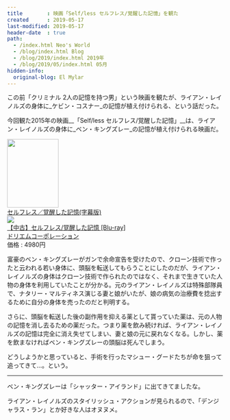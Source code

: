 ```yaml
---
title        : 映画「Self/less セルフレス/覚醒した記憶」を観た
created      : 2019-05-17
last-modified: 2019-05-17
header-date  : true
path:
  - /index.html Neo's World
  - /blog/index.html Blog
  - /blog/2019/index.html 2019年
  - /blog/2019/05/index.html 05月
hidden-info:
  original-blog: El Mylar
---
```


この前「クリミナル 2人の記憶を持つ男」という映画を観たが、ライアン・レイノルズの身体に_ケビン・コスナー_の記憶が植え付けられる、という話だった。

今回観た2015年の映画__「Self/less セルフレス/覚醒した記憶」__は、ライアン・レイノルズの身体に_ベン・キングズレー_の記憶が植え付けられる映画だ。

<div class="ad-amazon">
  <div class="ad-amazon-image">
    <a href="https://www.amazon.co.jp/dp/B01N3897Z3?tag=neos21-22&amp;linkCode=osi&amp;th=1&amp;psc=1">
      <img src="https://m.media-amazon.com/images/I/51G08io5OOL._SL160_.jpg" width="120" height="160">
    </a>
  </div>
  <div class="ad-amazon-info">
    <div class="ad-amazon-title">
      <a href="https://www.amazon.co.jp/dp/B01N3897Z3?tag=neos21-22&amp;linkCode=osi&amp;th=1&amp;psc=1">セルフレス／覚醒した記憶(字幕版)</a>
    </div>
  </div>
</div>

<div class="ad-rakuten">
  <div class="ad-rakuten-image">
    <a href="https://hb.afl.rakuten.co.jp/hgc/g00spo32.waxycd62.g00spo32.waxyd80a/?pc=https%3A%2F%2Fitem.rakuten.co.jp%2Fdoriem%2Fyb072xcql4k%2F&amp;m=http%3A%2F%2Fm.rakuten.co.jp%2Fdoriem%2Fi%2F10282666%2F">
      <img src="https://thumbnail.image.rakuten.co.jp/@0_mall/doriem/cabinet/a155/077348.jpg?_ex=128x128">
    </a>
  </div>
  <div class="ad-rakuten-info">
    <div class="ad-rakuten-title">
      <a href="https://hb.afl.rakuten.co.jp/hgc/g00spo32.waxycd62.g00spo32.waxyd80a/?pc=https%3A%2F%2Fitem.rakuten.co.jp%2Fdoriem%2Fyb072xcql4k%2F&amp;m=http%3A%2F%2Fm.rakuten.co.jp%2Fdoriem%2Fi%2F10282666%2F">【中古】セルフレス/覚醒した記憶 [Blu-ray]</a>
    </div>
    <div class="ad-rakuten-shop">
      <a href="https://hb.afl.rakuten.co.jp/hgc/g00spo32.waxycd62.g00spo32.waxyd80a/?pc=https%3A%2F%2Fwww.rakuten.co.jp%2Fdoriem%2F&amp;m=http%3A%2F%2Fm.rakuten.co.jp%2Fdoriem%2F">ドリエムコーポレーション</a>
    </div>
    <div class="ad-rakuten-price">価格 : 4980円</div>
  </div>
</div>

富豪のベン・キングズレーがガンで余命宣告を受けたので、クローン技術で作ったと云われる若い身体に、頭脳を転送してもらうことにしたのだが、ライアン・レイノルズの身体はクローン技術で作られたのではなく、それまで生きていた人物の身体を利用していたことが分かる。元のライアン・レイノルズは特殊部隊員で、ナタリー・マルティネス演じる妻と娘がいたが、娘の病気の治療費を捻出するために自分の身体を売ったのだと判明する。

さらに、頭脳を転送した後の副作用を抑える薬として貰っていた薬は、元の人物の記憶を消し去るための薬だった。つまり薬を飲み続ければ、ライアン・レイノルズの記憶は完全に消え失せてしまい、妻と娘の元に戻れなくなる。しかし、薬を飲まなければベン・キングズレーの頭脳は死んでしまう。

どうしようかと思っていると、手術を行ったマシュー・グードたちが命を狙って追ってきて…。という。

---

ベン・キングズレーは「シャッター・アイランド」に出てきてましたな。

ライアン・レイノルズのスタイリッシュ・アクションが見られるので、「デンジャラス・ラン」とか好きな人はオヌヌメ。
